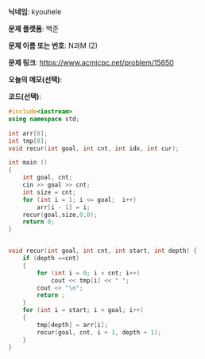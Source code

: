 **닉네임**: kyouhele

**문제 플랫폼**: 백준

**문제 이름 또는 번호**: N과M (2)

**문제 링크**: https://www.acmicpc.net/problem/15650

**오늘의 메모(선택)**: 

**코드(선택)**:

``` c++
#include<iostream>
using namespace std;

int arr[8];
int tmp[8];
void recur(int goal, int cnt, int idx, int cur);

int main ()
{
	int goal, cnt;
	cin >> goal >> cnt;
	int size = cnt;
	for (int i = 1; i <= goal;  i++)
		arr[i - 1] = i;
	recur(goal,size,0,0);
	return 0;
}


void recur(int goal, int cnt, int start, int depth) {
	if (depth ==cnt)
	{
		for (int i = 0; i < cnt; i++)
			cout << tmp[i] << " ";
		cout << "\n";
		return ;
	}
	for (int i = start; i < goal; i++)
	{
		tmp[depth] = arr[i];
		recur(goal, cnt, i + 1, depth + 1);
	}
}
```
